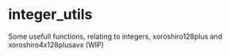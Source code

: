 # integer_utils
Some usefull functions, relating to integers, xoroshiro128plus and xoroshiro4x128plusavx (WIP)
